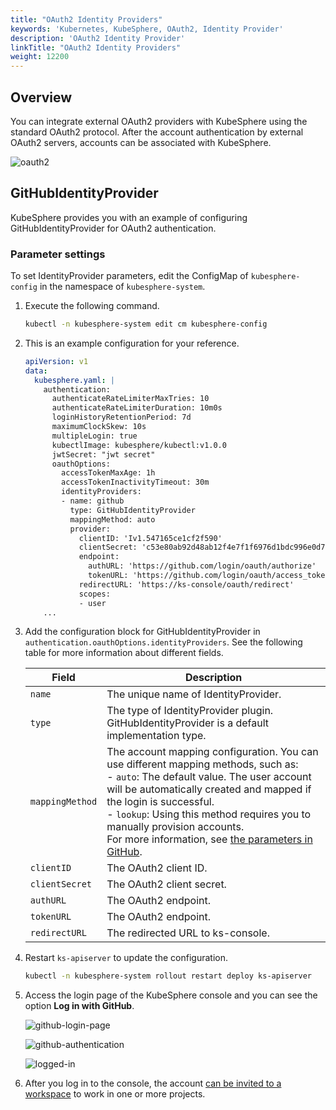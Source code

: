 ```yaml
---
title: "OAuth2 Identity Providers"
keywords: 'Kubernetes, KubeSphere, OAuth2, Identity Provider'
description: 'OAuth2 Identity Provider'
linkTitle: "OAuth2 Identity Providers"
weight: 12200
---
```


## Overview

You can integrate external OAuth2 providers with KubeSphere using the standard OAuth2 protocol. After the account authentication by external OAuth2 servers, accounts can be associated with KubeSphere. 

![oauth2](/images/docs/access-control-and-account-management/oauth2-identity-provider/oauth2.svg)

## GitHubIdentityProvider

KubeSphere provides you with an example of configuring GitHubIdentityProvider for OAuth2 authentication.

### Parameter settings

To set IdentityProvider parameters, edit the ConfigMap of `kubesphere-config` in the namespace of `kubesphere-system`.

1. Execute the following command.

   ```bash
   kubectl -n kubesphere-system edit cm kubesphere-config
   ```

2. This is an example configuration for your reference.

   ```yaml
   apiVersion: v1
   data:
     kubesphere.yaml: |
       authentication:
         authenticateRateLimiterMaxTries: 10
         authenticateRateLimiterDuration: 10m0s
         loginHistoryRetentionPeriod: 7d
         maximumClockSkew: 10s
         multipleLogin: true
         kubectlImage: kubesphere/kubectl:v1.0.0
         jwtSecret: "jwt secret"
         oauthOptions:
           accessTokenMaxAge: 1h
           accessTokenInactivityTimeout: 30m
           identityProviders:
           - name: github
             type: GitHubIdentityProvider
             mappingMethod: auto
             provider:
               clientID: 'Iv1.547165ce1cf2f590'
               clientSecret: 'c53e80ab92d48ab12f4e7f1f6976d1bdc996e0d7'
               endpoint:
                 authURL: 'https://github.com/login/oauth/authorize'
                 tokenURL: 'https://github.com/login/oauth/access_token'
               redirectURL: 'https://ks-console/oauth/redirect'
               scopes:
               - user
       ...
   ```

3. Add the configuration block for GitHubIdentityProvider in `authentication.oauthOptions.identityProviders`. See the following table for more information about different fields.

   | Field           | Description                                                  |
   | --------------- | ------------------------------------------------------------ |
   | `name`          | The unique name of IdentityProvider.                         |
   | `type`          | The type of IdentityProvider plugin. GitHubIdentityProvider is a default implementation type. |
   | `mappingMethod` | The account mapping configuration. You can use different mapping methods, such as:<br/>- `auto`: The default value. The user account will be automatically created and mapped if the login is successful. <br/>- `lookup`: Using this method requires you to manually provision accounts. <br/>For more information, see [the parameters in GitHub](https://github.com/kubesphere/kubesphere/blob/master/pkg/apiserver/authentication/oauth/oauth_options.go#L37-L44). |
   | `clientID`      | The OAuth2 client ID.                                        |
   | `clientSecret`  | The OAuth2 client secret.                                    |
   | `authURL`       | The OAuth2 endpoint.                                         |
   | `tokenURL`      | The OAuth2 endpoint.                                         |
   | `redirectURL`   | The redirected URL to ks-console.                            |

4. Restart `ks-apiserver` to update the configuration.

   ```bash
   kubectl -n kubesphere-system rollout restart deploy ks-apiserver
   ```

5. Access the login page of the KubeSphere console and you can see the option **Log in with GitHub**.

   ![github-login-page](/images/docs/access-control-and-account-management/oauth2-identity-provider/github-login-page.png)

   ![github-authentication](/images/docs/access-control-and-account-management/oauth2-identity-provider/github-authentication.jpg)

   ![logged-in](/images/docs/access-control-and-account-management/oauth2-identity-provider/logged-in.png)

6. After you log in to the console, the account [can be invited to a workspace](../../workspace-administration/role-and-member-management/) to work in one or more projects.